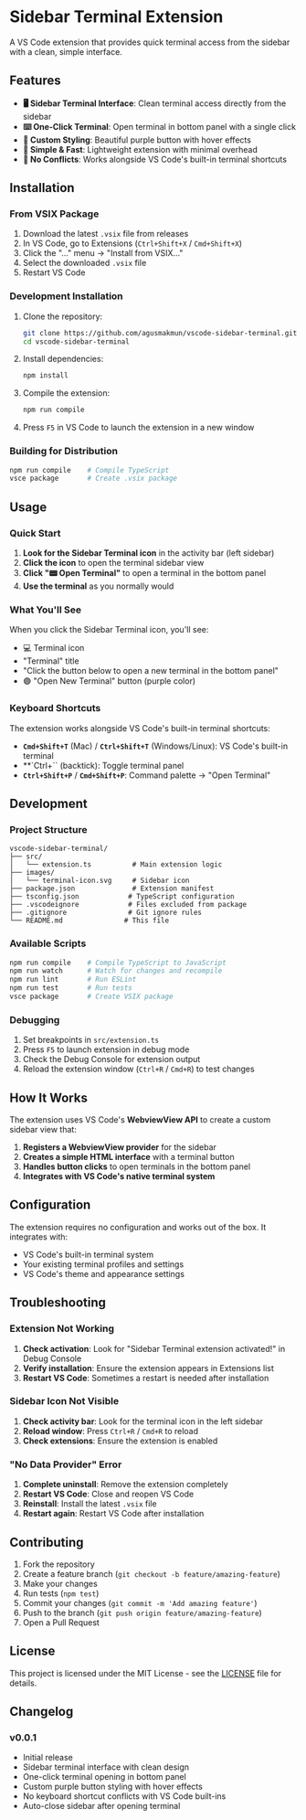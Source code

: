 # Sidebar Terminal Extension

A VS Code extension that provides quick terminal access from the sidebar with a clean, simple interface.

## Features

- **🖥️ Sidebar Terminal Interface**: Clean terminal access directly from the sidebar
- **⌨️ One-Click Terminal**: Open terminal in bottom panel with a single click
- **🎨 Custom Styling**: Beautiful purple button with hover effects
- **🚀 Simple & Fast**: Lightweight extension with minimal overhead
- **🎯 No Conflicts**: Works alongside VS Code's built-in terminal shortcuts

## Installation

### From VSIX Package

1. Download the latest `.vsix` file from releases
2. In VS Code, go to Extensions (`Ctrl+Shift+X` / `Cmd+Shift+X`)
3. Click the "..." menu → "Install from VSIX..."
4. Select the downloaded `.vsix` file
5. Restart VS Code

### Development Installation

1. Clone the repository:
   ```bash
   git clone https://github.com/agusmakmun/vscode-sidebar-terminal.git
   cd vscode-sidebar-terminal
   ```

2. Install dependencies:
   ```bash
   npm install
   ```

3. Compile the extension:
   ```bash
   npm run compile
   ```

4. Press `F5` in VS Code to launch the extension in a new window

### Building for Distribution

```bash
npm run compile    # Compile TypeScript
vsce package       # Create .vsix package
```

## Usage

### Quick Start

1. **Look for the Sidebar Terminal icon** in the activity bar (left sidebar)
2. **Click the icon** to open the terminal sidebar view
3. **Click "📟 Open Terminal"** to open a terminal in the bottom panel
4. **Use the terminal** as you normally would

### What You'll See

When you click the Sidebar Terminal icon, you'll see:
- 💻 Terminal icon
- "Terminal" title
- "Click the button below to open a new terminal in the bottom panel"
- 🟣 "Open New Terminal" button (purple color)

### Keyboard Shortcuts

The extension works alongside VS Code's built-in terminal shortcuts:
- **`Cmd+Shift+T`** (Mac) / **`Ctrl+Shift+T`** (Windows/Linux): VS Code's built-in terminal
- **`Ctrl+`` (backtick): Toggle terminal panel
- **`Ctrl+Shift+P`** / **`Cmd+Shift+P`**: Command palette → "Open Terminal"

## Development

### Project Structure

```
vscode-sidebar-terminal/
├── src/
│   └── extension.ts          # Main extension logic
├── images/
│   └── terminal-icon.svg     # Sidebar icon
├── package.json              # Extension manifest
├── tsconfig.json            # TypeScript configuration
├── .vscodeignore            # Files excluded from package
├── .gitignore               # Git ignore rules
└── README.md               # This file
```

### Available Scripts

```bash
npm run compile    # Compile TypeScript to JavaScript
npm run watch      # Watch for changes and recompile
npm run lint       # Run ESLint
npm run test       # Run tests
vsce package       # Create VSIX package
```

### Debugging

1. Set breakpoints in `src/extension.ts`
2. Press `F5` to launch extension in debug mode
3. Check the Debug Console for extension output
4. Reload the extension window (`Ctrl+R` / `Cmd+R`) to test changes

## How It Works

The extension uses VS Code's **WebviewView API** to create a custom sidebar view that:

1. **Registers a WebviewView provider** for the sidebar
2. **Creates a simple HTML interface** with a terminal button
3. **Handles button clicks** to open terminals in the bottom panel
4. **Integrates with VS Code's native terminal system**

## Configuration

The extension requires no configuration and works out of the box. It integrates with:

- VS Code's built-in terminal system
- Your existing terminal profiles and settings
- VS Code's theme and appearance settings

## Troubleshooting

### Extension Not Working

1. **Check activation**: Look for "Sidebar Terminal extension activated!" in Debug Console
2. **Verify installation**: Ensure the extension appears in Extensions list
3. **Restart VS Code**: Sometimes a restart is needed after installation

### Sidebar Icon Not Visible

1. **Check activity bar**: Look for the terminal icon in the left sidebar
2. **Reload window**: Press `Ctrl+R` / `Cmd+R` to reload
3. **Check extensions**: Ensure the extension is enabled

### "No Data Provider" Error

1. **Complete uninstall**: Remove the extension completely
2. **Restart VS Code**: Close and reopen VS Code
3. **Reinstall**: Install the latest `.vsix` file
4. **Restart again**: Restart VS Code after installation

## Contributing

1. Fork the repository
2. Create a feature branch (`git checkout -b feature/amazing-feature`)
3. Make your changes
4. Run tests (`npm test`)
5. Commit your changes (`git commit -m 'Add amazing feature'`)
6. Push to the branch (`git push origin feature/amazing-feature`)
7. Open a Pull Request

## License

This project is licensed under the MIT License - see the [LICENSE](LICENSE) file for details.

## Changelog

### v0.0.1
- Initial release
- Sidebar terminal interface with clean design
- One-click terminal opening in bottom panel
- Custom purple button styling with hover effects
- No keyboard shortcut conflicts with VS Code built-ins
- Auto-close sidebar after opening terminal
